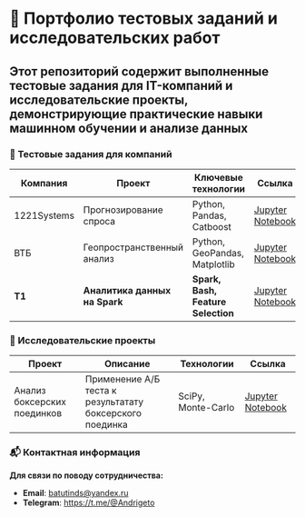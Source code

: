 # 📂 Портфолио тестовых заданий и исследовательских работ

Этот репозиторий содержит выполненные тестовые задания для IT-компаний и исследовательские проекты, демонстрирующие практические навыки машинном обучении и анализе данных
---

### 💼 Тестовые задания для компаний
| Компания       | Проект                          | Ключевые технологии           | Ссылка |
|----------------|---------------------------------|-------------------------------|--------|
| 1221Systems    | Прогнозирование спроса          | Python, Pandas, Catboost      | [Jupyter Notebook](1221Systems%20Прогноз%20спроса.ipynb) |
| ВТБ            | Геопространственный анализ      | Python, GeoPandas, Matplotlib | [Jupyter Notebook](VTB%20Геоаналитика.ipynb) |
| **T1**         | **Аналитика данных на Spark**   | **Spark, Bash, Feature Selection** | [Jupyter Notebook](T1.SPARK,BASH,ML.ipynb) |

### 🔬 Исследовательские проекты
| Проект                          | Описание                                     | Технологии                     | Ссылка |
|---------------------------------|----------------------------------------------|--------------------------------|--------|
| Анализ боксерских поединков     | Применение А/Б теста к результатату боксерского поединка     | SciPy, Monte-Carlo             | [Jupyter Notebook](АБ-тест.Бокс.Beterbiev%20-%20Bivol.ipynb) |

### 📬 Контактная информация
**Для связи по поводу сотрудничества:**
- **Email**: batutinds@yandex.ru
- **Telegram**: https://t.me/@Andrigeto
